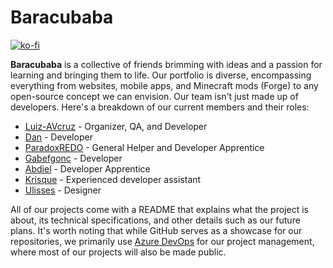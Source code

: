 # Baracubaba

[![ko-fi](https://ko-fi.com/img/githubbutton_sm.svg)](https://ko-fi.com/Y8Y7MT2R5)

**Baracubaba** is a collective of friends brimming with ideas and a passion for learning and bringing them to life. Our portfolio is diverse, encompassing everything from websites, mobile apps, and Minecraft mods (Forge) to any open-source concept we can envision. Our team isn't just made up of developers. Here's a breakdown of our current members and their roles:

- [Luiz-AVcruz](https://github.com/Luiz-AVcruz)  - Organizer, QA, and Developer
- [Dan](https://github.com/dan-brbb) - Developer
- [ParadoxREDO](https://github.com/ParadoxREDO) - General Helper and Developer Apprentice
- [Gabefgonc](https://github.com/gabefgonc) - Developer
- [Abdiel](https://github.com/abdieldeathayde) - Developer Apprentice
- [Krisque](https://github.com/chrisemke) - Experienced developer assistant
- [Ulisses](https://github.com/UlissesMatiolaTodorov) - Designer

All of our projects come with a README that explains what the project is about, its technical specifications, and other details such as our future plans. It's worth noting that while GitHub serves as a showcase for our repositories, we primarily use [Azure DevOps](https://azure.microsoft.com/en-us/products/devops/) for our project management, where most of our projects will also be made public.
